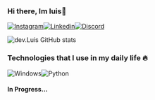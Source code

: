 ### Hi there, Im luis👋

[![Instagram](https://img.shields.io/badge/Instagram-E4405F?style=for-the-badge&logo=instagram&logoColor=white)](https://www.instagram.com/luislipe2/)[![Linkedin](https://img.shields.io/badge/LinkedIn-0077B5?style=for-the-badge&logo=linkedin&logoColor=white)](https://www.linkedin.com/in/luis-felipe-dos-santos-b57606245/)[![Discord](https://img.shields.io/badge/Discord-7289DA?style=for-the-badge&logo=discord&logoColor=white)](https://discord.gg/RtwnvHQHyq)

![dev.Luis GitHub stats](https://github-readme-stats.vercel.app/api?username=Luis-unk&show_icons=true&theme=dracula)


### Technologies that I use in my daily life 🔥
![Windows](https://img.shields.io/badge/Windows-0078D6?style=for-the-badge&logo=windows&logoColor=white)![Python](https://img.shields.io/badge/Python-3776AB?style=for-the-badge&logo=python&logoColor=white)

#### In Progress...
